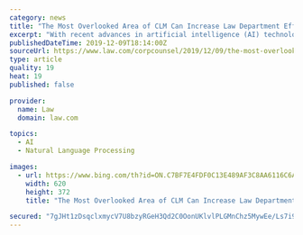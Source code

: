 ```yaml
---
category: news
title: "The Most Overlooked Area of CLM Can Increase Law Department Efficiency and Profit"
excerpt: "With recent advances in artificial intelligence (AI) technologies like machine learning (ML) and natural language processing (NLP)—and the emergence of technology that has been developed with input from experts with substantial hands-on experience—pre-execution contract review is now an area where law departments can make dramatic ..."
publishedDateTime: 2019-12-09T18:14:00Z
sourceUrl: https://www.law.com/corpcounsel/2019/12/09/the-most-overlooked-area-of-clm-can-increase-law-department-efficiency-and-profit/
type: article
quality: 19
heat: 19
published: false

provider:
  name: Law
  domain: law.com

topics:
  - AI
  - Natural Language Processing

images:
  - url: https://www.bing.com/th?id=ON.C7BF7E4FDF0C13E489AF3C8AA6116C6A
    width: 620
    height: 372
    title: "The Most Overlooked Area of CLM Can Increase Law Department Efficiency and Profit"

secured: "7gJHt1zDsqclxmycV7U8bzyRGeH3Qd2C0OonUKlvlPLGMnChz5MywEe/Ls7i9anm6Dfgc1vaP+JWx6vAk8Uo/7jP/JEwhgYSdBPR5epWmkkL24cHjoJvt6GT9b3Aod4JPopFqgW+FYnq93cb7e9L61S3/mibFXXt7mKLRsqBwZW+O5eWscvr1gd7WZwi0f/muAf7oO/lIWeTZFmNOv1r9DUq72BhA5tbJR+9xO84fMnFt8bZOU5H3XiQI4m6VrmCDyCk4iOfAL8aEnhuUkqSjQ==;tKqH6k5vrMrcTigaHComOw=="
---
```


